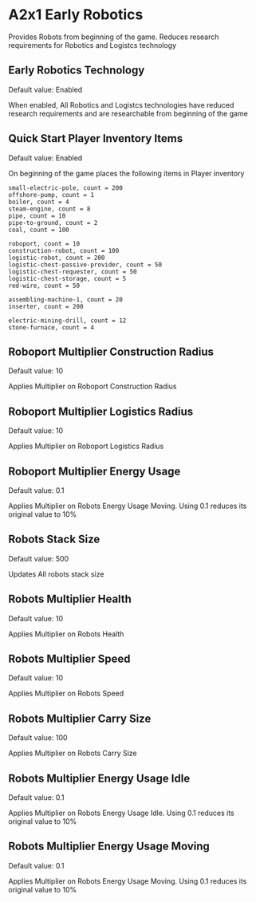 # A2x1 Early Robotics

Provides Robots from beginning of the game. Reduces research requirements for Robotics and Logistcs technology

## Early Robotics Technology

Default value: Enabled

When enabled, All Robotics and Logistcs technologies have reduced research requirements and are researchable from beginning of the game

## Quick Start Player Inventory Items

Default value: Enabled

On beginning of the game places the following items in Player inventory

    small-electric-pole, count = 200
    offshore-pump, count = 1
    boiler, count = 4
    steam-engine, count = 8
    pipe, count = 10
    pipe-to-ground, count = 2
    coal, count = 100

    roboport, count = 10
    construction-robot, count = 100
    logistic-robot, count = 200
    logistic-chest-passive-provider, count = 50
    logistic-chest-requester, count = 50
    logistic-chest-storage, count = 5
    red-wire, count = 50

    assembling-machine-1, count = 20
    inserter, count = 200

    electric-mining-drill, count = 12
    stone-furnace, count = 4

## Roboport Multiplier Construction Radius

Default value: 10

Applies Multiplier on Roboport Construction Radius

## Roboport Multiplier Logistics Radius

Default value: 10

Applies Multiplier on Roboport Logistics Radius

## Roboport Multiplier Energy Usage

Default value: 0.1

Applies Multiplier on Robots Energy Usage Moving. Using 0.1 reduces its original value to 10%

## Robots Stack Size

Default value: 500

Updates All robots stack size

## Robots Multiplier Health

Default value: 10

Applies Multiplier on Robots Health

## Robots Multiplier Speed

Default value: 10

Applies Multiplier on Robots Speed

## Robots Multiplier Carry Size

Default value: 100

Applies Multiplier on Robots Carry Size

## Robots Multiplier Energy Usage Idle

Default value: 0.1

Applies Multiplier on Robots Energy Usage Idle. Using 0.1 reduces its original value to 10%

## Robots Multiplier Energy Usage Moving

Default value: 0.1

Applies Multiplier on Robots Energy Usage Moving. Using 0.1 reduces its original value to 10%
